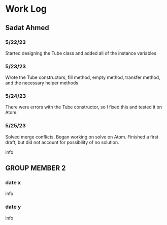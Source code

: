 # Work Log

## Sadat Ahmed

### 5/22/23
Started designing the Tube class and added all of the instance variables
### 5/23/23
Wrote the Tube constructors, fill method, empty method, transfer method, and the necessary helper methods
### 5/24/23
There were errors with the Tube constructor, so I fixed this and tested it on Atom.
### 5/25/23
Solved merge conflicts. Began working on solve on Atom. Finished a first draft, but did not account for possibility of no solution.

info


## GROUP MEMBER 2

### date x

info

### date y

info
